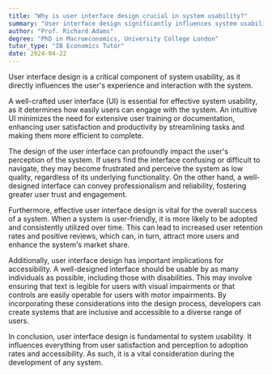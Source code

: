```yaml
---
title: "Why is user interface design crucial in system usability?"
summary: "User interface design significantly influences system usability by affecting how users experience and interact with the system, highlighting its importance in creating effective and user-friendly applications."
author: "Prof. Richard Adams"
degree: "PhD in Macroeconomics, University College London"
tutor_type: "IB Economics Tutor"
date: 2024-04-22
---
```


User interface design is a critical component of system usability, as it directly influences the user's experience and interaction with the system.

A well-crafted user interface (UI) is essential for effective system usability, as it determines how easily users can engage with the system. An intuitive UI minimizes the need for extensive user training or documentation, enhancing user satisfaction and productivity by streamlining tasks and making them more efficient to complete.

The design of the user interface can profoundly impact the user's perception of the system. If users find the interface confusing or difficult to navigate, they may become frustrated and perceive the system as low quality, regardless of its underlying functionality. On the other hand, a well-designed interface can convey professionalism and reliability, fostering greater user trust and engagement.

Furthermore, effective user interface design is vital for the overall success of a system. When a system is user-friendly, it is more likely to be adopted and consistently utilized over time. This can lead to increased user retention rates and positive reviews, which can, in turn, attract more users and enhance the system's market share.

Additionally, user interface design has important implications for accessibility. A well-designed interface should be usable by as many individuals as possible, including those with disabilities. This may involve ensuring that text is legible for users with visual impairments or that controls are easily operable for users with motor impairments. By incorporating these considerations into the design process, developers can create systems that are inclusive and accessible to a diverse range of users.

In conclusion, user interface design is fundamental to system usability. It influences everything from user satisfaction and perception to adoption rates and accessibility. As such, it is a vital consideration during the development of any system.
    